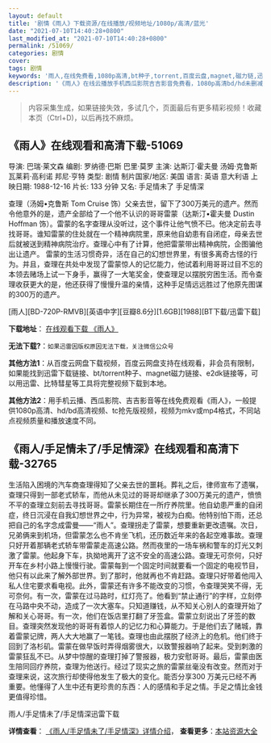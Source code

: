 ```yaml
---
layout: default
title: '剧情《雨人》下载资源/在线播放/视频地址/1080p/高清/蓝光'
date: "2021-07-10T14:40:28+0800"
last_modified_at: "2021-07-10T14:40:28+0800"
permalink: /51069/
categories: 剧情
cover:
tags: 剧情
keywords: '雨人,在线免费看,1080p高清,bt种子,torrent,百度云盘,magnet,磁力链,迅雷下载资源'
description: '《雨人》在线云播放手机西瓜影院吉吉影音免费看，1080p高清bd/hd未删减完整版和tc抢先枪版，mkv/mp4格式，附带bt/torrent种子、magnet/磁力链、百度云盘、网盘资源迅雷下载链接'
---
```


>内容采集生成，如果链接失效，多试几个，页面最后有更多精彩视频！收藏本页（Ctrl+D)，以后再找不麻烦。


## 《雨人》在线观看和高清下载-51069

导演: 巴瑞·莱文森 编剧: 罗纳德·巴斯 巴里·莫罗 主演: 达斯汀·霍夫曼 汤姆·克鲁斯 瓦莱莉·高利诺 邦尼·亨特 类型: 剧情 制片国家/地区: 美国 语言: 英语 意大利语 上映日期: 1988-12-16 片长: 133 分钟 又名: 手足情未了 手足情深

查理（汤姆•克鲁斯 Tom Cruise 饰）父亲去世，留下了300万美元的遗产。然而令他意外的是，遗产全部给了一个他不认识的哥哥雷蒙（达斯汀•霍夫曼 Dustin Hoffman 饰）。雷蒙的名字查理从没听过，这个事件让他气愤不已。他决定前去寻找哥哥。谁知雷蒙的住处就在一个精神病院里，原来他自幼患有自闭症，母亲去世后就被送到精神病院治疗。查理心中有了计算，他把雷蒙带出精神病院，企图骗他出让遗产。 雷蒙的生活习惯奇异，活在自己的幻想世界里，有很多离奇古怪的行为。并且，查理在共处中发现了雷蒙惊人的记忆能力，他试着利用哥哥过目不忘的本领去赌场上试一下身手，赢得了一大笔奖金，使查理足以摆脱穷困生活。而令查理收获更大的是，他还获得了慢慢升温的亲情，这种手足情远远胜过了他原先图谋的300万的遗产。


[雨人][BD-720P-RMVB][英语中字][豆瓣8.6分][1.6GB][1988][BT下载/迅雷下载]

**下载地址**： [在线观看下载 《雨人》](https://www.btdx8.com/torrent/rain_man_1988.html) 


**无法下载?**：`如果迅雷因版权原因无法下载，关注微信公众号 `

**其他方法1**：从百度云网盘下载视频，百度云网盘支持在线观看，非会员有限制，如果能找到迅雷下载链接、bt/torrent种子、magnet磁力链接、e2dk链接等，可以用迅雷、比特彗星等工具将完整视频下载到本地。

**其他方法2**：用手机云播、西瓜影院、吉吉影音等在线免费观看《雨人》，一般提供1080p高清、hd/bd高清视频、tc抢先版视频，视频为mkv或mp4格式，不同站点视频质量和播放速度不同。


## 《雨人/手足情未了/手足情深》在线观看和高清下载-32765

生活陷入困境的汽车商查理得知了父亲去世的噩耗。葬礼之后，律师宣布了遗嘱，查理只得到一部老式轿车，而他从未见过的哥哥却继承了300万美元的遗产，愤愤不平的查理立刻前去寻找哥哥。雷蒙长期住在一所疗养院里。他自幼患严重的自闭症，终日沉浸在自我幻想世界之中，行为异常，被视为白痴。他特别怕下雨，还总把自己的名字念成雷曼&mdash;—“雨人”。查理拐走了雷蒙，想要重新更改遗嘱。次日，兄弟俩来到机场，但雷蒙怎么也不肯坐飞机，还历数近年来的各起空难事故。查理只好开着那辆老式轿车带雷蒙走高速公路。然而夜里的一场车祸和警车的灯光又刺激了雷蒙。他起身下车，执拗地离开了这不安全的高速公路。查理无可奈何，只好开车在乡村小路上慢慢行驶。雷蒙每到一个固定时间就要看一个固定的电视节目，他只有以此来了解外部世界。到了那时，他就再也不肯赶路。查理只好带着他闯入私人住宅要求看电视。此外，雷蒙还有许多不能改变的习惯，令查理哭笑不得，无可奈何。有一次，雷蒙在过马路时，红灯亮了。他看到“禁止通行”的字样，立刻停在马路中央不动，造成了一次大塞车。只知道赚钱，从不知关心别人的查理开始了解和关心哥哥。有一次，他们在饭店里打翻了牙签盒。雷蒙立刻说出了牙签的数目。查理突然发现他的哥哥有着惊人的记忆力和心算能力。于是他们去了赌城，靠着雷蒙记牌，两人大大地赢了一笔钱。查理也由此摆脱了经济上的危机。他们终于回到了洛杉矶。雷蒙在做早饭时弄得烟雾很大，以致警报器响了起来。受到刺激的雷蒙狂乱不已。从梦中惊醒的查理打掉了警报器，极力安慰哥哥。最后，雷蒙由医生陪同回疗养院，查理为他送行。经过了现实之旅的雷蒙丝毫没有改变。然而对于查理来说，这次旅行却使得他发生了极大的变化。能否分享300 万美元已经不再重要。他懂得了人生中还有更珍贵的东西：人的感情和手足之情。手足之情比金钱更值得珍惜。


雨人/手足情未了/手足情深迅雷下载

**详情查看**： [《雨人/手足情未了/手足情深》详情介绍](/movie/32765/)， **查看更多**：[本站资源大全](/movie/t/all/)

